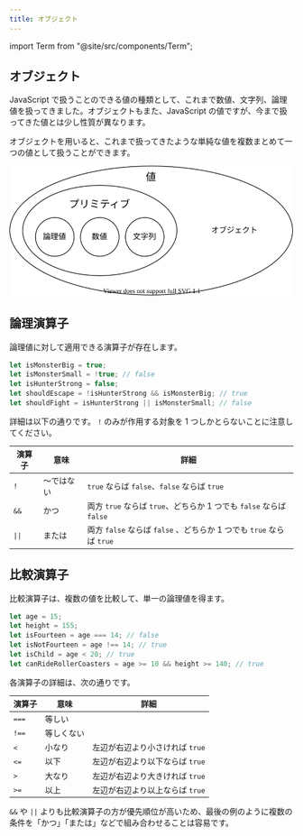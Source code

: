 ```yaml
---
title: オブジェクト
---
```


import Term from "@site/src/components/Term";

## <Term type="javascriptObject">オブジェクト</Term>

JavaScript で扱うことのできる<Term type="javascriptValue">値</Term>の種類として、これまで<Term type="javascriptNumber">数値</Term>、<Term type="javascriptString">文字列</Term>、<Term type="javascriptBoolean">論理値</Term>を扱ってきました。<Term strong type="javascriptObject">オブジェクト</Term>もまた、<Term type="javascript">JavaScript</Term> の<Term type="javascriptValue">値</Term>ですが、今まで扱ってきた<Term type="javascriptValue">値</Term>とは少し性質が異なります。

オブジェクトを用いると、これまで扱ってきたような単純な<Term type="javascriptValue">値</Term>を複数まとめて一つの<Term type="javascriptValue">値</Term>として扱うことができます。

![値の種類・論理値付き](./value-types-with-object.drawio.svg)

## 論理<Term type="javascriptOperator">演算子</Term>

<p><Term type="javascriptBoolean">論理値</Term>に対して適用できる<Term type="javascriptOperator">演算子</Term>が存在します。</p>

```javascript
let isMonsterBig = true;
let isMonsterSmall = !true; // false
let isHunterStrong = false;
let shouldEscape = !isHunterStrong && isMonsterBig; // true
let shouldFight = isHunterStrong || isMonsterSmall; // false
```

詳細は以下の通りです。 `!` のみが作用する対象を 1 つしかとらないことに注意してください。

| 演算子                    | 意味       | 詳細                                                                 |
| ------------------------- | ---------- | -------------------------------------------------------------------- |
| `!`                       | ～ではない | `true` ならば `false`、`false` ならば `true`                         |
| `&&`                      | かつ       | 両方 `true` ならば `true`、どちらか 1 つでも `false` ならば `false`  |
| <code>&#124;&#124;</code> | または     | 両方 `false` ならば `false` 、どちらか 1 つでも `true` ならば `true` |

## 比較<Term type="javascriptOperator">演算子</Term>

比較<Term type="javascriptOperator">演算子</Term>は、複数の<Term type="javascriptValue">値</Term>を比較して、単一の<Term type="javascriptBoolean">論理値</Term>を得ます。

```javascript
let age = 15;
let height = 155;
let isFourteen = age === 14; // false
let isNotFourteen = age !== 14; // true
let isChild = age < 20; // true
let canRideRollerCoasters = age >= 10 && height >= 140; // true
```

各<Term type="javascriptOperator">演算子</Term>の詳細は、次の通りです。

| 演算子 | 意味       | 詳細                            |
| ------ | ---------- | ------------------------------- |
| `===`  | 等しい     |                                 |
| `!==`  | 等しくない |                                 |
| `<`    | 小なり     | 左辺が右辺より小さければ `true` |
| `<=`   | 以下       | 左辺が右辺より以下ならば `true` |
| `>`    | 大なり     | 左辺が右辺より大きければ `true` |
| `>=`   | 以上       | 左辺が右辺より以上ならば `true` |

`&&` や `||` よりも比較<Term type="javascriptOperator">演算子</Term>の方が<Term type="javascriptOperatorPriority">優先順位</Term>が高いため、最後の例のように複数の条件を「かつ」「または」などで組み合わせることは容易です。
